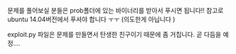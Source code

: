 문제를 풀어보실 분들은 prob폴더에 있는 바이너리를 받아서 푸시면 됩니다!!
참고로 ubuntu 14.04버전에서 푸셔야 합니다  ㅜㅜ (의도한게 아닙니다 )

exploit.py 파일은 문제를 만들면서 탄생한 친구이기 때문에 좀 거칩니다.
곧 다듬을 예정....
